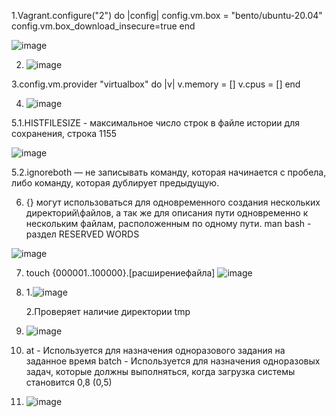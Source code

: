 

1.Vagrant.configure("2") do |config|
  config.vm.box = "bento/ubuntu-20.04"
  config.vm.box_download_insecure=true
  end


   ![image](https://user-images.githubusercontent.com/97973917/218808319-ebc4b3e6-d063-4eb8-954b-7aed14980fc6.png)

2. ![image](https://user-images.githubusercontent.com/97973917/218808480-8124a724-82fc-433d-ba56-a6e3ac2066de.png)



3.config.vm.provider "virtualbox" do |v|
  v.memory = []
  v.cpus = []
  end



4. ![image](https://user-images.githubusercontent.com/97973917/218809328-7c0a1087-671c-4571-a8ea-c60eee7a2bb2.png)




5.1.HISTFILESIZE - максимальное число строк в файле истории для сохранения, строка 1155

![image](https://user-images.githubusercontent.com/97973917/218821522-c994741c-5e7e-422b-a25a-62d418a42a01.png)




5.2.ignoreboth — не записывать команду, которая начинается с пробела, либо команду, которая дублирует предыдущую.




6. {} могут использоваться для одновременного создания нескольких директорий\файлов, а так же для описания пути одновременно к нескольким файлам, расположенным по одному пути.
man bash - раздел RESERVED WORDS 

![image](https://user-images.githubusercontent.com/97973917/218823950-4a9c0573-1175-4983-a119-d01455627bdc.png)




7. touch {000001..100000}.[расширениефайла] 
![image](https://user-images.githubusercontent.com/97973917/218825067-3f3340fd-5268-4573-adda-947f92916db2.png)
 
 
 
8. 1.![image](https://user-images.githubusercontent.com/97973917/218827960-7afea56f-8ba3-42b7-bcea-a77604ca9be4.png)

   2.Проверяет наличие директории tmp

9. ![image](https://user-images.githubusercontent.com/97973917/218831073-24314eda-2646-4fec-b4a2-ce90b30d64dd.png)

10. at - Используется для назначения одноразового задания на заданное время
batch - Используется для назначения одноразовых задач, которые должны выполняться, когда загрузка системы становится 0,8 (0,5)

11. ![image](https://user-images.githubusercontent.com/97973917/218831985-070216e7-9430-4c5b-ac0b-5d4e193b73a8.png)

